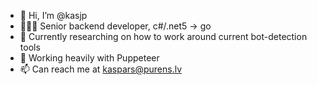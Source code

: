 - 👋 Hi, I’m @kasjp
- 🧑🏻‍🏭 Senior backend developer, c#/.net5 -> go
- 📖 Currently researching on how to work around current bot-detection tools
- 🐶 Working heavily with Puppeteer
- 📫 Can reach me at kaspars@purens.lv
<!---
kasjp/kasjp is a ✨ special ✨ repository because its `README.md` (this file) appears on your GitHub profile.
You can click the Preview link to take a look at your changes.
--->
